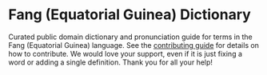 
# Fang (Equatorial Guinea) Dictionary

Curated public domain dictionary and pronunciation guide for terms in the Fang (Equatorial Guinea) language. See the [contributing guide](https://github.com/drumworkteam/term/blob/make/.github/contributing.md) for details on how to contribute. We would love your support, even if it is just fixing a word or adding a single definition. Thank you for all your help!